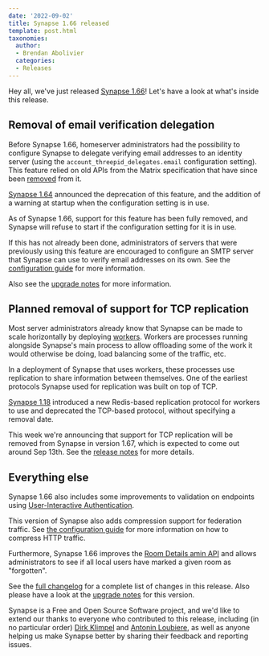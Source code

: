 ```yaml
---
date: '2022-09-02'
title: Synapse 1.66 released
template: post.html
taxonomies:
  author: 
  - Brendan Abolivier
  categories:
  - Releases
---
```



Hey all, we've just released [Synapse 1.66](https://github.com/matrix-org/synapse/releases/tag/v1.66.0)! Let's have a
look at what's inside this release.

## Removal of email verification delegation

Before Synapse 1.66, homeserver administrators had the possibility to
configure Synapse to delegate verifying email addresses to an identity
server (using the `account_threepid_delegates.email` configuration setting).
This feature relied on old APIs from the Matrix specification that have since
been [removed](https://spec.matrix.org/v1.3/changelog/#identity-service-api-1-1) from it.

[Synapse 1.64](https://matrix.org/blog/2022/08/03/synapse-1-64-released) announced the
deprecation of this feature, and the addition of a warning at startup when
the configuration setting is in use.

As of Synapse 1.66, support for this feature has been fully removed, and
Synapse will refuse to start if the configuration setting for it is in use.

If this has not already been done, administrators of servers that were
previously using this feature are encouraged to configure an SMTP server that
Synapse can use to verify email addresses on its own. See the
[configuration guide](https://matrix-org.github.io/synapse/v1.66/usage/configuration/config_documentation.html#email)
for more information.

Also see the [upgrade notes](https://matrix-org.github.io/synapse/v1.66/upgrade.html#delegation-of-email-validation-no-longer-supported)
for more information.

## Planned removal of support for TCP replication

Most server administrators already know that Synapse can be made to scale
horizontally by deploying [workers](https://matrix-org.github.io/synapse/latest/workers.html). Workers are
processes running alongside Synapse's main process to allow offloading some
of the work it would otherwise be doing, load balancing some of the traffic,
etc.

In a deployment of Synapse that uses workers, these processes use replication
to share information between themselves. One of the earliest protocols
Synapse used for replication was built on top of TCP.

[Synapse 1.18](https://github.com/matrix-org/synapse/releases/tag/v1.18.0) introduced a new
Redis-based replication protocol for workers to use and deprecated the
TCP-based protocol, without specifying a removal date.

This week we're announcing that support for TCP replication will be removed
from Synapse in version 1.67, which is expected to come out around Sep 13th.
See the [release notes](https://github.com/matrix-org/synapse/releases/tag/v1.66.0) for more
details.

## Everything else

Synapse 1.66 also includes some improvements to validation on endpoints using
[User-Interactive Authentication](https://spec.matrix.org/latest/client-server-api/#user-interactive-authentication-api).

This version of Synapse also adds compression support for federation traffic.
See [the configuration guide](https://matrix-org.github.io/synapse/v1.66/usage/configuration/config_documentation.html#listeners)
for more information on how to compress HTTP traffic.

Furthermore, Synapse 1.66 improves the [Room Details amin API](https://matrix-org.github.io/synapse/v1.66/admin_api/rooms.html#room-details-api)
and allows administrators to see if all local users have marked a given room
as "forgotten".

See the [full
changelog](https://github.com/matrix-org/synapse/releases/tag/v1.66.0) for a
complete list of changes in this release. Also please have a look at the
[upgrade
notes](https://matrix-org.github.io/synapse/v1.66/upgrade#upgrading-to-v1660)
for this version.

Synapse is a Free and Open Source Software project, and we'd like to extend
our thanks to everyone who contributed to this release, including (in no
particular order) [Dirk Klimpel](https://github.com/dklimpel) and
[Antonin Loubiere](https://github.com/AntoninLoubiere), as well as anyone
helping us make Synapse better by sharing their feedback and reporting
issues.

